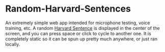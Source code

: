 # Random-Harvard-Sentences
An extremely simple web app intended for microphone testing, voice training, etc. A random [Harvard Sentence](https://www.cs.columbia.edu/~hgs/audio/harvard.html) is displayed in the center of the screen, and you can press space or click to cycle to another one. It is completely static so it can be spun up pretty much anywhere, or just ran locally.